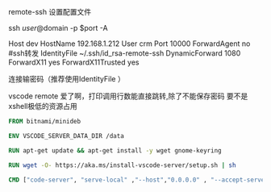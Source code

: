 remote-ssh 设置配置文件

ssh $user@$domain -p $port -A

Host dev
    HostName 192.168.1.212
    User crm
    Port 10000
    ForwardAgent no #ssh转发
    IdentityFile ~/.ssh/id_rsa-remote-ssh
    DynamicForward 1080
    ForwardX11 yes
    ForwardX11Trusted yes
    
连接输密码（推荐使用IdentityFile ）

vscode remote 爱了啊，打印调用行数能直接跳转,除了不能保存密码
要不是xshell极低的资源占用

```Dockerfile
FROM bitnami/minideb

ENV VSCODE_SERVER_DATA_DIR /data

RUN apt-get update && apt-get install -y wget gnome-keyring

RUN wget -O- https://aka.ms/install-vscode-server/setup.sh | sh

CMD ["code-server", "serve-local" ,"--host","0.0.0.0" , "--accept-server-license-terms"]
```